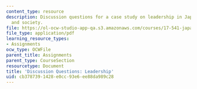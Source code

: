 ```yaml
---
content_type: resource
description: Discussion questions for a case study on leadership in Japanese politics
  and society.
file: https://ol-ocw-studio-app-qa.s3.amazonaws.com/courses/17-541-japanese-politics-and-society-fall-2008/cb3787391428e0cc93e6ee88da989c28_questions1.pdf
file_type: application/pdf
learning_resource_types:
- Assignments
ocw_type: OCWFile
parent_title: Assignments
parent_type: CourseSection
resourcetype: Document
title: 'Discussion Questions: Leadership'
uid: cb378739-1428-e0cc-93e6-ee88da989c28
---
```

